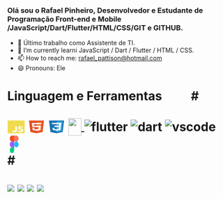 ###  Olá sou o Rafael Pinheiro,  Desenvolvedor e Estudante de Programação Front-end e Mobile /JavaScript/Dart/Flutter/HTML/CSS/GIT e GITHUB.

- 🔭  Último trabalho como Assistente de TI.
- 🌱 I’m currently learni JavaScript / Dart / Flutter / HTML / CSS.
- 📫 How to reach me:  rafael_pattison@hotmail.com 
- 😄 Pronouns:  Ele
<h1 justify-content: flex-start>Linguagem e Ferramentas &nbsp;&nbsp;&nbsp;&nbsp;&nbsp;&nbsp;&nbsp;&nbsp;
 #
 
 <div justify-content: flex-start style="display: inline_block"><br>
   <img align="center" alt="Rafa-Js" height="30" width="40" src="https://raw.githubusercontent.com/devicons/devicon/master/icons/javascript/javascript-plain.svg">
  <img align="center" alt="Rafa-HTML" height="30" width="40" src="https://raw.githubusercontent.com/devicons/devicon/master/icons/html5/html5-original.svg">
  <img align="center" alt="Rafa-CSS" height="30" width="40" src="https://raw.githubusercontent.com/devicons/devicon/master/icons/css3/css3-original.svg">
   <a href="https://git-scm.com/" target="_blank"> <img align="center" src="https://img.icons8.com/color/48/000000/git.png" width="30" height="40"/> </a>
   <img align="center" src="https://cdn.jsdelivr.net/gh/devicons/devicon/icons/flutter/flutter-original.svg" alt="flutter" width="30" height="40"/>
   <img align="center" src="https://cdn.jsdelivr.net/gh/devicons/devicon/icons/dart/dart-original.svg" alt="dart" width="30" height="40"/>
   <img align="center" src="https://cdn.jsdelivr.net/gh/devicons/devicon/icons/vscode/vscode-original.svg" alt="vscode" width="30" height="40"/>
   <img align="center" src="https://raw.githubusercontent.com/devicons/devicon/master/icons/figma/figma-original.svg" alt="javascript" width="30" height="40"/>
</div>
#

<div justify-content: flex-start style="display: inline_block"> 
   
  <a href="https://www.instagram.com/_rafa.el_lira_/" target="_blank"><img src="https://img.shields.io/badge/-Instagram-%23E4405F?style=for-the-badge&logo=instagram&logoColor=white" target="_blank"></a>
 <a href="https://discord.gg/USp4pAgTF4" target="_blank"><img src="https://img.shields.io/badge/Discord-7289DA?style=for-the-badge&logo=discord&logoColor=white" target="_blank"></a> 
  <a href = "mailto:rafael_pattison@hotmail.com"><img src="https://img.shields.io/badge/-Gmail-%23333?style=for-the-badge&logo=gmail&logoColor=white" target="_blank"></a>
  <a href="https://www.linkedin.com/in/rafael-lira-b4529b62/" target="_blank"><img src="https://img.shields.io/badge/-LinkedIn-%230077B5?style=for-the-badge&logo=linkedin&logoColor=white" target="_blank"></a> 
  
</div>
